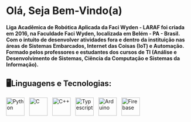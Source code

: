 # Olá, Seja Bem-Vindo(a)

#### Liga Acadêmica de Robótica Aplicada da Faci Wyden - LARAF foi criada em 2016, na Faculdade Faci Wyden, localizada em Belém - PA - Brasil. Com o intuito de desenvolver atividades fora e dentro da instituição nas áreas de Sistemas Embarcados, Internet das Coisas (IoT) e Automação. Formado pelos professores e estudantes dos cursos de TI (Análise e Desenvolvimento de Sistemas, Ciência da Computação e Sistemas da Informação).

## 🖥️Linguagens e Tecnologias:

 <img
    align="left"
    alt="Python"
    title="Python"
    width="50px"
    style="padding-right: 10px"
    src="https://cdn.jsdelivr.net/gh/devicons/devicon@latest/icons/python/python-original.svg"
/>

<img
align="left"
    alt="C"
    title="C"
    width="50px"
    style="padding-right: 10px"
    src="https://cdn.jsdelivr.net/gh/devicons/devicon@latest/icons/c/c-original.svg"
/>

<img
align="left"
    alt="C++"
    title="C++"
    width="50px"
    style="padding-right: 10px"
    src="https://cdn.jsdelivr.net/gh/devicons/devicon@latest/icons/cplusplus/cplusplus-original.svg"
/>

<img
align="left"
    alt="Typescript"
    title="Typescript"
    width="50px"
    style="padding-right: 10px"
    src="https://cdn.jsdelivr.net/gh/devicons/devicon@latest/icons/typescript/typescript-original.svg"
/>

<img
align="left"
    alt="Arduino"
    title="Arduino"
    width="50px"
    style="padding-right: 10px"
    src="https://cdn.jsdelivr.net/gh/devicons/devicon@latest/icons/arduino/arduino-original.svg"
/>

<img
align="left"
    alt="Firebase"
    title="Firebase"
    width="50px"
    style="padding-right: 10px"
    src="https://cdn.jsdelivr.net/gh/devicons/devicon@latest/icons/firebase/firebase-original-wordmark.svg"
/>






